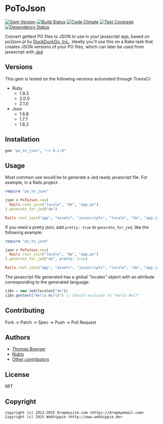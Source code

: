 # PoToJson

[![Gem Version](http://img.shields.io/gem/v/po_to_json.svg)](https://rubygems.org/gems/po_to_json)
[![Build Status](https://secure.travis-ci.org/webhippie/po_to_json.svg)](https://travis-ci.org/webhippie/po_to_json)
[![Code Climate](https://codeclimate.com/github/webhippie/po_to_json.svg)](https://codeclimate.com/github/webhippie/po_to_json)
[![Test Coverage](https://codeclimate.com/github/webhippie/po_to_json/badges/coverage.svg)](https://codeclimate.com/github/webhippie/po_to_json)
[![Dependency Status](https://gemnasium.com/webhippie/po_to_json.svg)](https://gemnasium.com/webhippie/po_to_json)

Convert gettext PO files to JSON to use in your javascript app, based on
po2json.pl by [DuckDuckGo, Inc.](http://duckduckgo.com/). Ideally you'll use
this on a Rake task that creates JSON versions of your PO files, which can
later be used from javascript with [Jed](http://slexaxton.github.io/Jed/)


## Versions

This gem is tested on the following versions automated through TravisCI:

* Ruby
  * 1.9.3
  * 2.0.0
  * 2.1.0
* Json
  * 1.6.8
  * 1.7.7
  * 1.8.2


## Installation

```ruby
gem "po_to_json", "~> 0.1.0"
```


## Usage

Most common use would be to generate a Jed ready javascript file. For example,
in a Rails project:

```ruby
require "po_to_json"

json = PoToJson.new(
  Rails.root.join("locale", "de", "app.po")
).generate_for_jed("de")

Rails.root.join("app", "assets", "javascripts", "locale", "de", "app.js").write(json)
```

If you need a pretty json, add `pretty: true` to `generate_for_jed`, like the
following example:

```ruby
require "po_to_json"

json = PoToJson.new(
  Rails.root.join("locale", "de", "app.po")
).generate_for_jed("de", pretty: true)

Rails.root.join("app", "assets", "javascripts", "locale", "de", "app.js").write(json)
```

The javascript file generated has a global "locales" object with an attribute
corresponding to the generated language:

```javascript
i18n = new Jed(locales["de"])
i18n.gettext("Hello World") // Should evaluate to "Hallo Welt"
```


## Contributing

Fork -> Patch -> Spec -> Push -> Pull Request


## Authors

* [Thomas Boerger](https://github.com/tboerger)
* [Nubis](https://github.com/nubis)
* [Other contributors](https://github.com/webhippie/po_to_json/graphs/contributors)


## License

MIT


## Copyright

```
Copyright (c) 2012-2015 Dropmysite.com <https://dropmyemail.com>
Copyright (c) 2015 Webhippie <http://www.webhippie.de>
```
